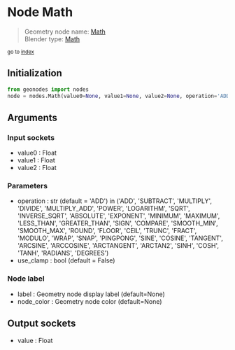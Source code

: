 
# Node Math

> Geometry node name: [Math](https://docs.blender.org/manual/en/latest/modeling/geometry_nodes/utilities/math.html)<br>
  Blender type: [Math](https://docs.blender.org/api/current/bpy.types.ShaderNodeMath.html)
  
<sub>go to [index](index.md)</sub>

## Initialization

```python
from geonodes import nodes
node = nodes.Math(value0=None, value1=None, value2=None, operation='ADD', use_clamp=False, label=None, node_color=None)
```



## Arguments


### Input sockets

- value0 : Float
- value1 : Float
- value2 : Float

### Parameters

- operation : str (default = 'ADD') in ('ADD', 'SUBTRACT', 'MULTIPLY', 'DIVIDE', 'MULTIPLY_ADD', 'POWER', 'LOGARITHM', 'SQRT', 'INVERSE_SQRT', 'ABSOLUTE', 'EXPONENT', 'MINIMUM', 'MAXIMUM', 'LESS_THAN', 'GREATER_THAN', 'SIGN', 'COMPARE', 'SMOOTH_MIN', 'SMOOTH_MAX', 'ROUND', 'FLOOR', 'CEIL', 'TRUNC', 'FRACT', 'MODULO', 'WRAP', 'SNAP', 'PINGPONG', 'SINE', 'COSINE', 'TANGENT', 'ARCSINE', 'ARCCOSINE', 'ARCTANGENT', 'ARCTAN2', 'SINH', 'COSH', 'TANH', 'RADIANS', 'DEGREES')
- use_clamp : bool (default = False)

### Node label

- label : Geometry node display label (default=None)
- node_color : Geometry node color (default=None)

## Output sockets

- value : Float
